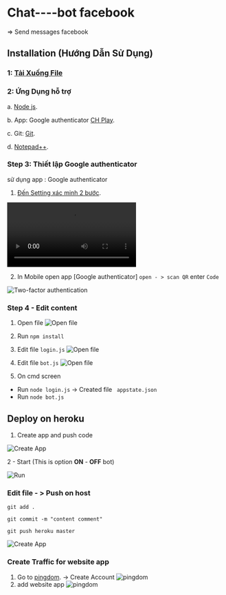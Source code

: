 # Chat----bot facebook
=> Send messages facebook

## Installation (Hướng Dẫn Sử Dụng)

### 1: [Tải Xuống File](https://codeload.github.com/seakBz/chatbot/zip/master)
### 2: Ứng Dụng hỗ trợ
a. [Node js](https://nodejs.org/dist/v10.16.3/node-v10.16.3-x64.msi).

b. App: Google authenticator [CH Play](https://play.google.com/store/apps/details?id=com.google.android.apps.authenticator2&hl=vi).

c. Git: [Git](https://git-scm.com/).

d. [Notepad++](https://github-production-release-asset-2e65be.s3.amazonaws.com/33014811/c5bcb780-1760-11ea-867f-9980c7c79d75?X-Amz-Algorithm=AWS4-HMAC-SHA256&X-Amz-Credential=AKIAIWNJYAX4CSVEH53A%2F20200102%2Fus-east-1%2Fs3%2Faws4_request&X-Amz-Date=20200102T023058Z&X-Amz-Expires=300&X-Amz-Signature=50006bfcff7bfec23dd920e2c641f4a83a564179b3e6474e047ccd2f158544e6&X-Amz-SignedHeaders=host&actor_id=47880923&response-content-disposition=attachment%3B%20filename%3Dnpp.7.8.2.Installer.exe&response-content-type=application%2Foctet-stream).

### Step 3: Thiết lập Google authenticator
sử dụng app : Google authenticator
1. [Đến Setting xác minh 2 bước](https://www.facebook.com/security/2fac/settings/).

![Two-factor authentication](https://i.imgur.com/hRfWuaM.mp4)

2. In Mobile open app [Google authenticator] `open - > scan QR` enter `Code`

![Two-factor authentication](https://i.imgur.com/CVaokMR.png)


### Step 4 - Edit content
1. Open file
![Open file](https://i.imgur.com/tHHZ5p1.gif)

2. Run `npm install `

3. Edit file `login.js`
![Open file](https://i.imgur.com/QxJNrWy.png)

4.   Edit file `bot.js`
![Open file](https://i.imgur.com/zsyRrVq.png)

4. On cmd screen  
 - Run `node login.js` -> Created file ` appstate.json`
 - Run `node bot.js`

## Deploy on heroku

1. Create app and push code

![Create App](https://i.imgur.com/ZMTNrMe.gif)

2 - Start  (This is option **ON** - **OFF** bot)

![Run](https://i.imgur.com/QNY4JJh.gif)

### Edit file - > Push on host

`git add .`

`git commit -m "content comment"`

`git push heroku master`

![Create App](https://i.imgur.com/LlyvegL.gif)

### Create Traffic for website app
1. Go to [pingdom](https://www.pingdom.com). -> Create Account
![pingdom](https://i.imgur.com/YxYqWnr.png)
2. add website app
![pingdom](https://i.imgur.com/nZD6qvw.png)
 
